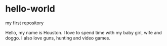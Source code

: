 # hello-world
my first repository

Hello, my name is Houston. I love to spend time with my baby girl, wife and doggo. I also love guns, hunting and video games. 
